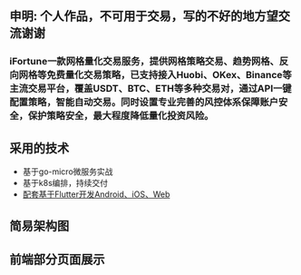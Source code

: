 ## 申明: 个人作品，不可用于交易，写的不好的地方望交流谢谢
### iFortune一款网格量化交易服务，提供网格策略交易、趋势网格、反向网格等免费量化交易策略，已支持接入Huobi、OKex、Binance等主流交易平台，覆盖USDT、BTC、ETH等多种交易对，通过API一键配置策略，智能自动交易。同时设置专业完善的风控体系保障账户安全，保护策略安全，最大程度降低量化投资风险。
## 采用的技术
* 基于go-micro微服务实战
* 基于k8s编排，持续交付
* [配套基于Flutter开发Android、iOS、Web](https://github.com/RonadoLong/wq-fotune.git)

## 简易架构图


## 前端部分页面展示
